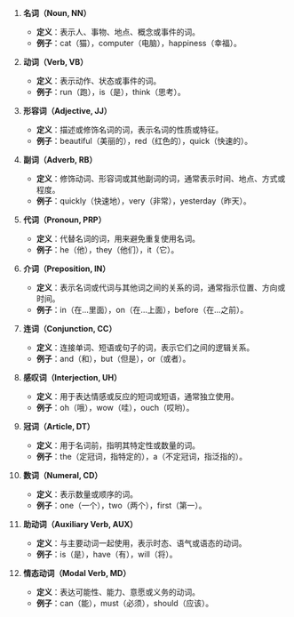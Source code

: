 1. **名词（Noun, NN）**
   - **定义**：表示人、事物、地点、概念或事件的词。
   - **例子**：cat（猫），computer（电脑），happiness（幸福）。

2. **动词（Verb, VB）**
   - **定义**：表示动作、状态或事件的词。
   - **例子**：run（跑），is（是），think（思考）。

3. **形容词（Adjective, JJ）**
   - **定义**：描述或修饰名词的词，表示名词的性质或特征。
   - **例子**：beautiful（美丽的），red（红色的），quick（快速的）。

4. **副词（Adverb, RB）**
   - **定义**：修饰动词、形容词或其他副词的词，通常表示时间、地点、方式或程度。
   - **例子**：quickly（快速地），very（非常），yesterday（昨天）。

5. **代词（Pronoun, PRP）**
   - **定义**：代替名词的词，用来避免重复使用名词。
   - **例子**：he（他），they（他们），it（它）。

6. **介词（Preposition, IN）**
   - **定义**：表示名词或代词与其他词之间的关系的词，通常指示位置、方向或时间。
   - **例子**：in（在...里面），on（在...上面），before（在...之前）。

7. **连词（Conjunction, CC）**
   - **定义**：连接单词、短语或句子的词，表示它们之间的逻辑关系。
   - **例子**：and（和），but（但是），or（或者）。

8. **感叹词（Interjection, UH）**
   - **定义**：用于表达情感或反应的短词或短语，通常独立使用。
   - **例子**：oh（哦），wow（哇），ouch（哎哟）。

9. **冠词（Article, DT）**
   - **定义**：用于名词前，指明其特定性或数量的词。
   - **例子**：the（定冠词，指特定的），a（不定冠词，指泛指的）。

10. **数词（Numeral, CD）**
    - **定义**：表示数量或顺序的词。
    - **例子**：one（一个），two（两个），first（第一）。

11. **助动词（Auxiliary Verb, AUX）**
    - **定义**：与主要动词一起使用，表示时态、语气或语态的动词。
    - **例子**：is（是），have（有），will（将）。

12. **情态动词（Modal Verb, MD）**
    - **定义**：表达可能性、能力、意愿或义务的动词。
    - **例子**：can（能），must（必须），should（应该）。

